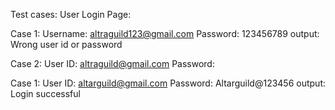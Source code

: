 Test cases:
User Login Page:

Case 1:
Username: altraguild123@gmail.com
Password: 123456789
output: Wrong user id or password

Case 2: 
User ID: altraguild@gmail.com
Password: 

Case 1:
User ID: altarguild@gmail.com
Password: Altarguild@123456
output: Login successful

